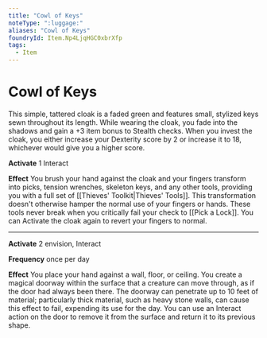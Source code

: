 ```yaml
---
title: "Cowl of Keys"
noteType: ":luggage:"
aliases: "Cowl of Keys"
foundryId: Item.Np4LjqHGC0xbrXfp
tags:
  - Item
---
```


# Cowl of Keys

This simple, tattered cloak is a faded green and features small, stylized keys sewn throughout its length. While wearing the cloak, you fade into the shadows and gain a +3 item bonus to Stealth checks. When you invest the cloak, you either increase your Dexterity score by 2 or increase it to 18, whichever would give you a higher score.

**Activate** 1 Interact

**Effect** You brush your hand against the cloak and your fingers transform into picks, tension wrenches, skeleton keys, and any other tools, providing you with a full set of [[Thieves' Toolkit|Thieves' Tools]]. This transformation doesn't otherwise hamper the normal use of your fingers or hands. These tools never break when you critically fail your check to [[Pick a Lock]]. You can Activate the cloak again to revert your fingers to normal.

* * *

**Activate** 2 envision, Interact

**Frequency** once per day

**Effect** You place your hand against a wall, floor, or ceiling. You create a magical doorway within the surface that a creature can move through, as if the door had always been there. The doorway can penetrate up to 10 feet of material; particularly thick material, such as heavy stone walls, can cause this effect to fail, expending its use for the day. You can use an Interact action on the door to remove it from the surface and return it to its previous shape.
